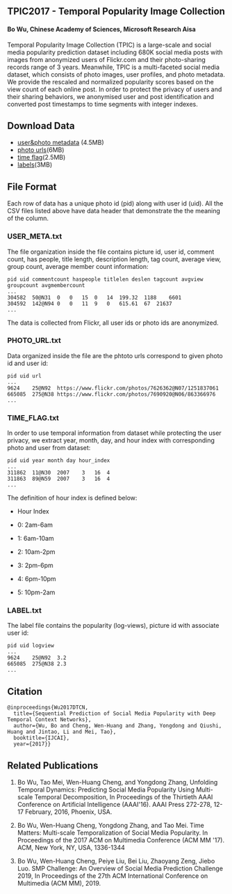 ## TPIC2017 - Temporal Popularity Image Collection
#### Bo Wu, Chinese Academy of Sciences, Microsoft Research Aisa

Temporal Popularity Image Collection (TPIC) is a large-scale and social media popularity prediction dataset including 680K social media posts with images from anonymized users of Flickr.com and their photo-sharing records range of 3 years. Meanwhile, TPIC is a multi-faceted social media dataset, which consists of photo images, user profiles, and photo metadata. We provide the rescaled and normalized popularity scores based on the view count of each online post. In order to protect the privacy of users and their sharing behaviors, we anonymised user and post identification and converted post timestamps to time segments with integer indexes.

## Download Data
* [user&photo metadata](https://drive.google.com/file/d/0B7yqoohfGsHNZjFPX21sY2h0ZmM/view?usp=sharing&resourcekey=0-Do33WE1WGrl8rvOknuYT9A) (4.5MB)
* [photo urls](https://drive.google.com/file/d/0B7yqoohfGsHNd2d3eUVjZ1VtOVk/view?usp=sharing&resourcekey=0-MKhuLGn0npi26-KpbzIwhw)(6MB)
* [time flag](https://drive.google.com/file/d/0B7yqoohfGsHNZnhuMzRfbnpfZHM/view?usp=sharing&resourcekey=0-nHf20ChUDl38fgfCbZZYVg)(2.5MB)
* [labels](https://drive.google.com/file/d/0B7yqoohfGsHNTUhLWmpxXzc4dGs/view?usp=sharing&resourcekey=0-yLBpw3oxkClnc4oZg_p7Jg)(3MB)


## File Format
Each row of data has a unique photo id (pid) along with user id (uid). All the CSV files listed above have data header that demonstrate the the meaning of the column.


### USER_META.txt
The file organization inside the file contains picture id, user id, comment count, has people, title length, description length, tag count, average view, group count, average member count information:  

```
pid uid commentcount haspeople titlelen deslen tagcount avgview groupcount avgmembercount  
...  
304582	50@N31	0	0	15	0	14	199.32	1188	6601
304592	142@N94	0	0	11	9	0	615.61	67	21637
... 
```
The data is collected from Flickr, all user ids or photo ids are anonymized.
### PHOTO_URL.txt
Data organized inside the file are the phtoto urls correspond to given photo id and user id:
```
pid uid url
...
9624	25@N92	https://www.flickr.com/photos/7626362@N07/1251837061
665085	275@N38	https://www.flickr.com/photos/7690920@N06/863366976
...
```
### TIME_FLAG.txt
In order to use temporal information from dataset while protecting the user privacy, we extract year, month, day, and hour index with corresponding photo and user from dataset:
```
pid uid year month day hour_index
...
311862	11@N30	2007	3	16	4
311863	89@N59	2007	3	16	4
...
```
The definition of hour index is defined below:
* Hour Index

* 0: 2am-6am

* 1: 6am-10am

* 2: 10am-2pm

* 3: 2pm-6pm

* 4: 6pm-10pm

* 5: 10pm-2am

### LABEL.txt
The label file contains the popularity (log-views), picture id with associate user id:
```
pid uid logview
...
9624	25@N92	3.2
665085	275@N38	2.3
...
```

## Citation
```
@inproceedings{Wu2017DTCN,
  title={Sequential Prediction of Social Media Popularity with Deep Temporal Context Networks},
  author={Wu, Bo and Cheng, Wen-Huang and Zhang, Yongdong and Qiushi, Huang and Jintao, Li and Mei, Tao},
  booktitle={IJCAI},
  year={2017}}
 ```
 
## Related Publications
1. Bo Wu, Tao Mei, Wen-Huang Cheng, and Yongdong Zhang, Unfolding Temporal Dynamics: Predicting Social Media Popularity Using Multi-scale Temporal Decomposition, In Proceedings of the Thirtieth AAAI Conference on Artificial Intelligence (AAAI'16). AAAI Press 272-278, 12-17 February, 2016, Phoenix, USA.

2. Bo Wu, Wen-Huang Cheng, Yongdong Zhang, and Tao Mei. Time Matters: Multi-scale Temporalization of Social Media Popularity. In Proceedings of the 2017 ACM on Multimedia Conference (ACM MM '17). ACM, New York, NY, USA, 1336-1344

3. Bo Wu, Wen-Huang Cheng, Peiye Liu, Bei Liu, Zhaoyang Zeng, Jiebo Luo. SMP Challenge: An Overview of Social Media Prediction Challenge 2019, In Proceedings of the 27th ACM International Conference on Multimedia (ACM MM), 2019.



